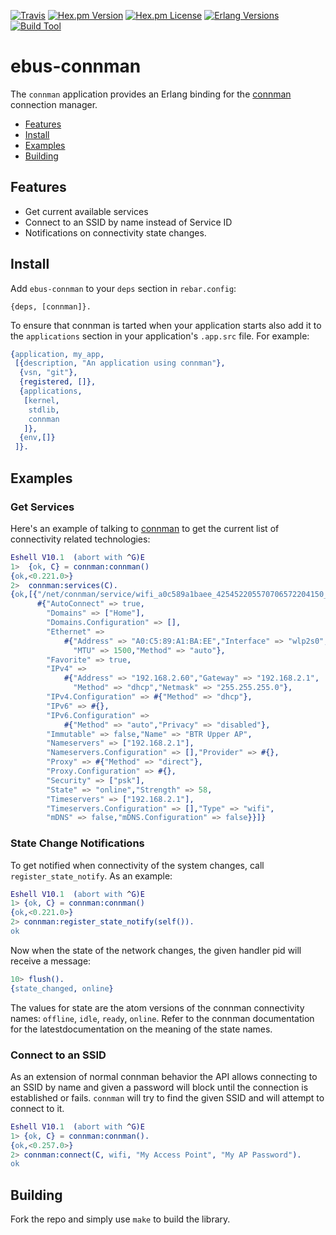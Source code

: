 [![Travis][travis badge]][travis]
[![Hex.pm Version][hex version badge]][hex]
[![Hex.pm License][hex license badge]][hex]
[![Erlang Versions][erlang version badge]][erlang]
[![Build Tool][build tool]][rebar]

# ebus-connman


The `connman` application provides an Erlang binding for the [connman]
connection manager.


  * [Features](#features)
  * [Install](#install)
  * [Examples](#examples)
  * [Building](#building)


## Features

  * Get current available services
  * Connect to an SSID by name instead of Service ID
  * Notifications on connectivity state changes.

## Install

Add `ebus-connman` to your `deps` section in `rebar.config`:

``` shell
{deps, [connman]}.
```

To ensure that connman is tarted when your application starts also add
it to the `applications` section in your application's `.app.src`
file. For example:


``` erlang
{application, my_app,
 [{description, "An application using connman"},
  {vsn, "git"},
  {registered, []},
  {applications,
   [kernel,
    stdlib,
    connman
   ]},
  {env,[]}
 ]}.

```

## Examples

### Get Services

Here's an example of talking to [connman] to get the current list of
connectivity related technologies:

```erlang
Eshell V10.1  (abort with ^G)E
1>  {ok, C} = connman:connman()
{ok,<0.221.0>}
2>  connman:services(C).
{ok,[{"/net/connman/service/wifi_a0c589a1baee_425452205570706572204150_managed_psk",
      #{"AutoConnect" => true,
        "Domains" => ["Home"],
        "Domains.Configuration" => [],
        "Ethernet" =>
            #{"Address" => "A0:C5:89:A1:BA:EE","Interface" => "wlp2s0",
              "MTU" => 1500,"Method" => "auto"},
        "Favorite" => true,
        "IPv4" =>
            #{"Address" => "192.168.2.60","Gateway" => "192.168.2.1",
              "Method" => "dhcp","Netmask" => "255.255.255.0"},
        "IPv4.Configuration" => #{"Method" => "dhcp"},
        "IPv6" => #{},
        "IPv6.Configuration" =>
            #{"Method" => "auto","Privacy" => "disabled"},
        "Immutable" => false,"Name" => "BTR Upper AP",
        "Nameservers" => ["192.168.2.1"],
        "Nameservers.Configuration" => [],"Provider" => #{},
        "Proxy" => #{"Method" => "direct"},
        "Proxy.Configuration" => #{},
        "Security" => ["psk"],
        "State" => "online","Strength" => 58,
        "Timeservers" => ["192.168.2.1"],
        "Timeservers.Configuration" => [],"Type" => "wifi",
        "mDNS" => false,"mDNS.Configuration" => false}}]}
```

### State Change Notifications

To get notified when connectivity of the system changes, call
`register_state_notify`. As an example:

```erlang
Eshell V10.1  (abort with ^G)E
1> {ok, C} = connman:connman()
{ok,<0.221.0>}
2> connman:register_state_notify(self()).
ok
```

Now when the state of the network changes, the given handler pid will
receive a message:

``` erlang
10> flush().
{state_changed, online}
```

The values for state are the atom versions of the connman connectivity
names: `offline`, `idle`, `ready`, `online`. Refer to the connman
documentation for the latestdocumentation on the meaning of the state
names.

### Connect to an SSID

As an extension of normal connman behavior the API allows connecting
to an SSID by name and given a password will block until the
connection is established or fails. `connman` will try to find the
given SSID and will attempt to connect to it.

``` erlang
Eshell V10.1  (abort with ^G)E
1> {ok, C} = connman:connman().
{ok,<0.257.0>}
2> connman:connect(C, wifi, "My Access Point", "My AP Password").
ok
```


## Building

Fork the repo and simply use `make` to build the library.


<!-- Badges -->
[travis]: https://travis-ci.org/helium/ebus-connman
[travis badge]: https://img.shields.io/travis/helium/ebus-connman/master.svg?style=flat-square
[hex]: https://hex.pm/packages/connman
[hex version badge]: https://img.shields.io/hexpm/v/connman.svg?style=flat-square
[hex license badge]: https://img.shields.io/hexpm/l/connman.svg?style=flat-square
[erlang version badge]: https://img.shields.io/badge/erlang-21.1-blue.svg?style=flat-square
[build tool]: https://img.shields.io/badge/build%20tool-rebar3-orange.svg?style=flat-square

<!-- Links -->
[connman]: https://01.org/connman
[rebar]: http://rebar3.org
[erlang]: http://erlang.org
